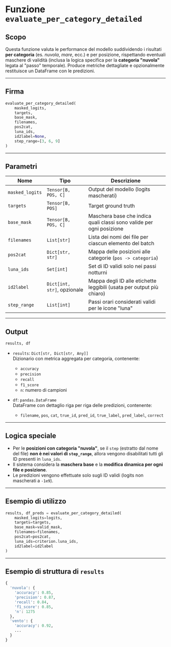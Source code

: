 
# Funzione `evaluate_per_category_detailed`

## Scopo

Questa funzione valuta le performance del modello suddividendo i risultati **per categoria** (es. *nuvola*, *mare*, ecc.) e per posizione, rispettando eventuali maschere di validità (inclusa la logica specifica per la **categoria "nuvola"** legata al "passo" temporale). Produce metriche dettagliate e opzionalmente restituisce un DataFrame con le predizioni.

---

## Firma

```python
evaluate_per_category_detailed(
    masked_logits,
    targets,
    base_mask,
    filenames,
    pos2cat,
    luna_ids,
    id2label=None,
    step_range=[3, 6, 9]
)
```

---

## Parametri

| Nome           | Tipo                     | Descrizione                                                                 |
|----------------|--------------------------|-----------------------------------------------------------------------------|
| `masked_logits`| `Tensor[B, POS, C]`       | Output del modello (logits mascherati)                                     |
| `targets`      | `Tensor[B, POS]`          | Target ground truth                                                        |
| `base_mask`    | `Tensor[B, POS, C]`       | Maschera base che indica quali classi sono valide per ogni posizione       |
| `filenames`    | `List[str]`               | Lista dei nomi dei file per ciascun elemento del batch                     |
| `pos2cat`      | `Dict[str, str]`          | Mappa delle posizioni alle categorie (`pos -> categoria`)                  |
| `luna_ids`     | `Set[int]`                | Set di ID validi solo nei passi notturni                                   |
| `id2label`     | `Dict[int, str]`, opzionale| Mappa degli ID alle etichette leggibili (usata per output più chiaro)      |
| `step_range`   | `List[int]`               | Passi orari considerati validi per le icone "luna"                         |

---

## Output

```python
results, df
```

- `results`: `Dict[str, Dict[str, Any]]`  
  Dizionario con metrica aggregata per categoria, contenente:
  - `accuracy`
  - `precision`
  - `recall`
  - `f1_score`
  - `n`: numero di campioni

- `df`: `pandas.DataFrame`  
  DataFrame con dettaglio riga per riga delle predizioni, contenente:
  - `filename`, `pos`, `cat`, `true_id`, `pred_id`, `true_label`, `pred_label`, `correct`

---

## Logica speciale

- Per le **posizioni con categoria "nuvola"**, se il `step` (estratto dal nome del file) **non è nei valori di `step_range`**, allora vengono disabilitati tutti gli ID presenti in `luna_ids`.
- Il sistema considera la **maschera base** e la **modifica dinamica per ogni file e posizione**.
- Le predizioni vengono effettuate solo sugli ID validi (logits non mascherati a `-1e9`).

---

## Esempio di utilizzo

```python
results, df_preds = evaluate_per_category_detailed(
    masked_logits=logits,
    targets=targets,
    base_mask=valid_mask,
    filenames=filenames,
    pos2cat=pos2cat,
    luna_ids=criterion.luna_ids,
    id2label=id2label
)
```

---

## Esempio di struttura di `results`

```python
{
  'nuvola': {
    'accuracy': 0.85,
    'precision': 0.87,
    'recall': 0.84,
    'f1_score': 0.85,
    'n': 1275
  },
  'vento': {
    'accuracy': 0.92,
    ...
  }
}
```
